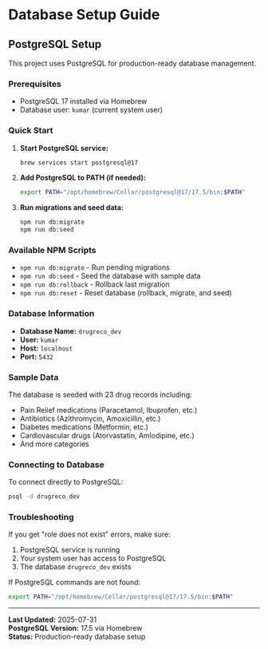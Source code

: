# Database Setup Guide

## PostgreSQL Setup

This project uses PostgreSQL for production-ready database management.

### Prerequisites
- PostgreSQL 17 installed via Homebrew
- Database user: `kumar` (current system user)

### Quick Start

1. **Start PostgreSQL service:**
   ```bash
   brew services start postgresql@17
   ```

2. **Add PostgreSQL to PATH (if needed):**
   ```bash
   export PATH="/opt/homebrew/Cellar/postgresql@17/17.5/bin:$PATH"
   ```

3. **Run migrations and seed data:**
   ```bash
   npm run db:migrate
   npm run db:seed
   ```

### Available NPM Scripts

- `npm run db:migrate` - Run pending migrations
- `npm run db:seed` - Seed the database with sample data
- `npm run db:rollback` - Rollback last migration
- `npm run db:reset` - Reset database (rollback, migrate, and seed)

### Database Information

- **Database Name:** `drugreco_dev`
- **User:** `kumar`
- **Host:** `localhost`
- **Port:** `5432`

### Sample Data

The database is seeded with 23 drug records including:
- Pain Relief medications (Paracetamol, Ibuprofen, etc.)
- Antibiotics (Azithromycin, Amoxicillin, etc.)
- Diabetes medications (Metformin, etc.)
- Cardiovascular drugs (Atorvastatin, Amlodipine, etc.)
- And more categories

### Connecting to Database

To connect directly to PostgreSQL:
```bash
psql -d drugreco_dev
```

### Troubleshooting

If you get "role does not exist" errors, make sure:
1. PostgreSQL service is running
2. Your system user has access to PostgreSQL
3. The database `drugreco_dev` exists

If PostgreSQL commands are not found:
```bash
export PATH="/opt/homebrew/Cellar/postgresql@17/17.5/bin:$PATH"
```

---

**Last Updated:** 2025-07-31  
**PostgreSQL Version:** 17.5 via Homebrew  
**Status:** Production-ready database setup 